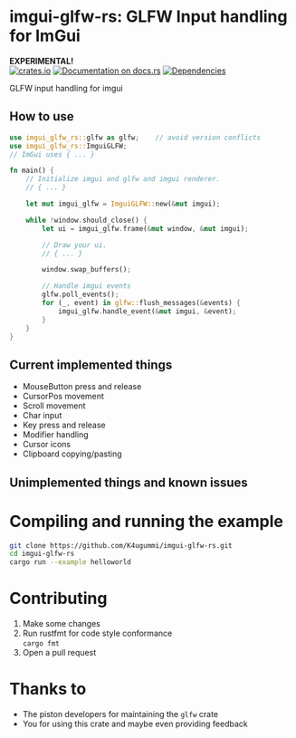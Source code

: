# imgui-glfw-rs: GLFW Input handling for ImGui
**EXPERIMENTAL!**  
[![crates.io](https://meritbadge.herokuapp.com/imgui-glfw-rs)](https://crates.io/crates/imgui-glfw-rs)
[![Documentation on docs.rs](https://docs.rs/imgui-glfw-rs/badge.svg)](https://docs.rs/imgui)
[![Dependencies](https://deps.rs/repo/github/k4ugummi/imgui-glfw-rs/status.svg)](https://deps.rs/repo/github/k4ugummi/imgui-glfw-rs)

GLFW input handling for imgui

## How to use
```rust
use imgui_glfw_rs::glfw as glfw;    // avoid version conflicts
use imgui_glfw_rs::ImguiGLFW;
// ImGui uses { ... }

fn main() {
    // Initialize imgui and glfw and imgui renderer.
    // { ... }

    let mut imgui_glfw = ImguiGLFW::new(&mut imgui);

    while !window.should_close() {
        let ui = imgui_glfw.frame(&mut window, &mut imgui);

        // Draw your ui.
        // { ... }

        window.swap_buffers();

        // Handle imgui events
        glfw.poll_events();
        for (_, event) in glfw::flush_messages(&events) {
            imgui_glfw.handle_event(&mut imgui, &event);
        }
    }
}
```

## Current implemented things
- MouseButton press and release
- CursorPos movement
- Scroll movement
- Char input
- Key press and release
- Modifier handling
- Cursor icons
- Clipboard copying/pasting

## Unimplemented things and known issues

# Compiling and running the example
```sh
git clone https://github.com/K4ugummi/imgui-glfw-rs.git
cd imgui-glfw-rs
cargo run --example helloworld
```

# Contributing
1. Make some changes
2. Run rustfmt for code style conformance  
`cargo fmt`
3. Open a pull request

# Thanks to
- The piston developers for maintaining the `glfw` crate
- You for using this crate and maybe even providing feedback
